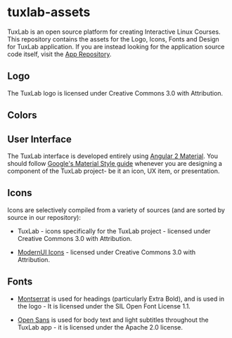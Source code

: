 # tuxlab-assets
TuxLab is an open source platform for creating Interactive Linux Courses. This repository contains the assets for the Logo, Icons, Fonts and Design for TuxLab application.  If you are instead looking for the application source code itself, visit the [App Repository](https://github.com/learnlinux/tuxlab-app).

## Logo
The TuxLab logo is licensed under Creative Commons 3.0 with Attribution.

## Colors

## User Interface
The TuxLab interface is developed entirely using [Angular 2 Material](https://github.com/angular/material2).  You should follow [Google's Material Style guide](https://www.google.com/design/spec/material-design/introduction.html) whenever you are designing a component of the TuxLab project- be it an icon, UX item, or presentation.

## Icons
Icons are selectively compiled from a variety of sources (and are sorted by source in our repository):

* TuxLab - icons specifically for the TuxLab project - licensed under Creative Commons 3.0 with Attribution.

* [ModernUI Icons](https://github.com/Templarian/WindowsIcons) - licensed under Creative Commons 3.0 with Attribution.

## Fonts

* [Montserrat](https://www.fontsquirrel.com/fonts/montserrat) is used for headings (particularly Extra Bold), and is used in the logo - It is licensed under the SIL Open Font License 1.1.

* [Open Sans](https://github.com/google/fonts/tree/master/apache/opensans) is used for body text and light subtitles throughout the TuxLab app - it is licensed under the Apache 2.0 license.
